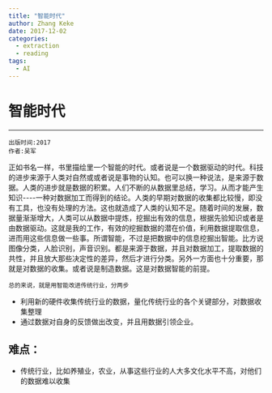 ```yaml
---
title: "智能时代"
author: Zhang Keke
date: 2017-12-02
categories:
  - extraction
  - reading
tags:
  - AI
---
```

# 智能时代

---
```
出版时间:2017
作者:吴军
```

正如书名一样，书里描绘里一个智能的时代。或者说是一个数据驱动的时代。科技的进步来源于人类对自然或或者说是事物的认知。也可以换一种说法，是来源于数据。人类的进步就是数据的积累。人们不断的从数据里总结，学习。从而才能产生知识----一种对数据加工而得到的结论。人类的早期对数据的收集都比较慢，即没有工具，也没有处理的方法。这也就造成了人类的认知不足。随着时间的发展，数据量渐渐增大，人类可以从数据中提炼，挖掘出有效的信息，根据先验知识或者是由数据驱动。这就是我的工作，有效的挖掘数据的潜在价值，利用数据提取信息，进而用这些信息做一些事。所谓智能，不过是把数据中的信息挖掘出智能。比方说图像分类，人脸识别，声音识别。都是来源于数据，并且对数据加工，提取数据的共性，并且放大那些决定性的差异，然后才进行分类。另外一方面也十分重要，那就是对数据的收集。或者说是制造数据。这是对数据智能的前提。

`总的来说，就是用智能改进传统行业，分两步`

- 利用新的硬件收集传统行业的数据，量化传统行业的各个关键部分，对数据收集整理
- 通过数据对自身的反馈做出改变，并且用数据引领企业。


## 难点：
- 传统行业，比如养殖业，农业，从事这些行业的人大多文化水平不高，对他们的数据难以收集